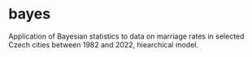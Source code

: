 # bayes
Application of Bayesian statistics to data on marriage rates in selected Czech cities between 1982 and 2022, hiearchical model.

